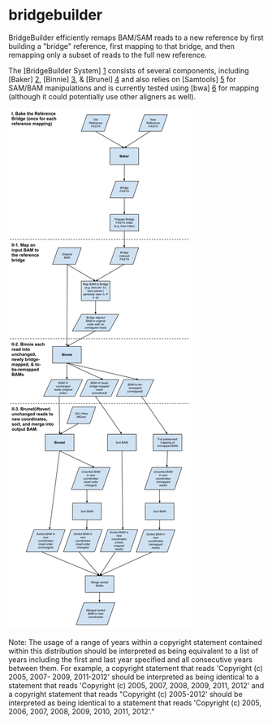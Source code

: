 bridgebuilder
=============

BridgeBuilder efficiently remaps BAM/SAM reads to a new reference by first building a "bridge" reference, first mapping to that bridge, and then remapping only a subset of reads to the full new reference. 


The [BridgeBuilder System] [1] consists of several components, including [Baker] [2], [Binnie] [3], & [Brunel] [4] and also relies on [Samtools] [5] for SAM/BAM manipulations and is currently tested using [bwa] [6] for mapping (although it could potentially use other aligners as well).

![BridgeBuilder System Diagram][1]


Note: The usage of a range of years within a copyright statement contained within this distribution should be interpreted as being equivalent to a list of years including the first and last year specified and all consecutive years between them. For example, a copyright statement that reads 'Copyright (c) 2005, 2007- 2009, 2011-2012' should be interpreted as being identical to a statement that reads 'Copyright (c) 2005, 2007, 2008, 2009, 2011, 2012' and a copyright statement that reads "Copyright (c) 2005-2012' should be interpreted as being identical to a statement that reads 'Copyright (c) 2005, 2006, 2007, 2008, 2009, 2010, 2011, 2012'."


[1]: docs/BridgeBuilderSystemDiagram.png           "BridgeBuilder System Diagram"
[2]: baker/README.md                               "Baker"
[3]: binnie/README.md                              "Binnie"
[4]: brunel/README.md                              "Brunel"
[5]: https://github.com/samtools/samtools          "Samtools"
[6]: https://github.com/lh3/bwa                    "Burrows-Wheeler Aligner"

